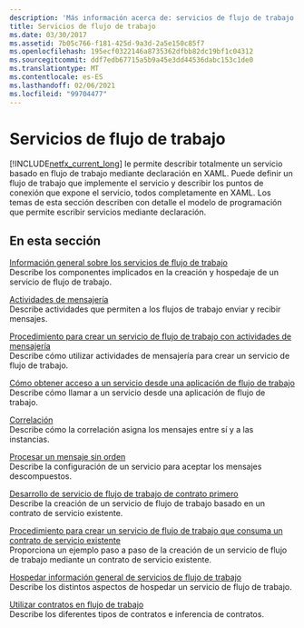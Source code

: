 ```yaml
---
description: 'Más información acerca de: servicios de flujo de trabajo'
title: Servicios de flujo de trabajo
ms.date: 03/30/2017
ms.assetid: 7b05c766-f181-425d-9a3d-2a5e150c85f7
ms.openlocfilehash: 195ecf0322146a8735362dfbb82dc19bf1c04312
ms.sourcegitcommit: ddf7edb67715a5b9a45e3dd44536dabc153c1de0
ms.translationtype: MT
ms.contentlocale: es-ES
ms.lasthandoff: 02/06/2021
ms.locfileid: "99704477"
---
```

# <a name="workflow-services"></a>Servicios de flujo de trabajo

[!INCLUDE[netfx_current_long](../../../../includes/netfx-current-long-md.md)] le permite describir totalmente un servicio basado en flujo de trabajo mediante declaración en XAML. Puede definir un flujo de trabajo que implemente el servicio y describir los puntos de conexión que expone el servicio, todos completamente en XAML. Los temas de esta sección describen con detalle el modelo de programación que permite escribir servicios mediante declaración.  
  
## <a name="in-this-section"></a>En esta sección  

 [Información general sobre los servicios de flujo de trabajo](workflow-services-overview.md)  
 Describe los componentes implicados en la creación y hospedaje de un servicio de flujo de trabajo.  
  
 [Actividades de mensajería](messaging-activities.md)  
 Describe actividades que permiten a los flujos de trabajo enviar y recibir mensajes.  
  
 [Procedimiento para crear un servicio de flujo de trabajo con actividades de mensajería](how-to-create-a-workflow-service-with-messaging-activities.md)  
 Describe cómo utilizar actividades de mensajería para crear un servicio de flujo de trabajo.  
  
 [Cómo obtener acceso a un servicio desde una aplicación de flujo de trabajo](how-to-access-a-service-from-a-workflow-application.md)  
 Describe cómo llamar a un servicio desde una aplicación de flujo de trabajo.  
  
 [Correlación](correlation.md)  
 Describe cómo la correlación asigna los mensajes entre sí y a las instancias.  
  
 [Procesar un mensaje sin orden](out-of-order-message-processing.md)  
 Describe la configuración de un servicio para aceptar los mensajes descompuestos.  
  
 [Desarrollo de servicio de flujo de trabajo de contrato primero](../../windows-workflow-foundation/contract-first-workflow-service-development.md)  
 Describe la creación de un servicio de flujo de trabajo basado en un contrato de servicio existente.  
  
 [Procedimiento para crear un servicio de flujo de trabajo que consuma un contrato de servicio existente](../../windows-workflow-foundation/how-to-create-a-workflow-service-that-consumes-an-existing-service-contract.md)  
 Proporciona un ejemplo paso a paso de la creación de un servicio de flujo de trabajo mediante un contrato de servicio existente.  
  
 [Hospedar información general de servicios de flujo de trabajo](hosting-workflow-services-overview.md)  
 Describe los distintos aspectos de hospedar un servicio de flujo de trabajo.  
  
 [Utilizar contratos en flujo de trabajo](using-contracts-in-workflow.md)  
 Describe los diferentes tipos de contratos e inferencia de contratos.
